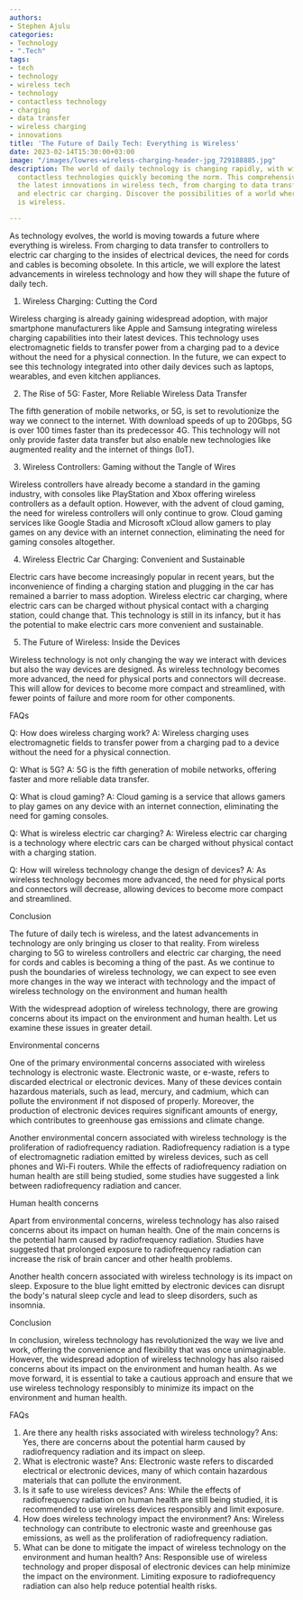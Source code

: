 ```yaml
---
authors:
- Stephen Ajulu
categories:
- Technology
- ".Tech"
tags:
- tech
- technology
- wireless tech
- technology
- contactless technology
- charging
- data transfer
- wireless charging
- innovations
title: 'The Future of Daily Tech: Everything is Wireless'
date: 2023-02-14T15:30:00+03:00
image: "/images/lowres-wireless-charging-header-jpg_729188885.jpg"
description: The world of daily technology is changing rapidly, with wireless and
  contactless technologies quickly becoming the norm. This comprehensive guide explores
  the latest innovations in wireless tech, from charging to data transfer to controllers
  and electric car charging. Discover the possibilities of a world where everything
  is wireless.

---
```

As technology evolves, the world is moving towards a future where everything is wireless. From charging to data transfer to controllers to electric car charging to the insides of electrical devices, the need for cords and cables is becoming obsolete. In this article, we will explore the latest advancements in wireless technology and how they will shape the future of daily tech.

1. Wireless Charging: Cutting the Cord

Wireless charging is already gaining widespread adoption, with major smartphone manufacturers like Apple and Samsung integrating wireless charging capabilities into their latest devices. This technology uses electromagnetic fields to transfer power from a charging pad to a device without the need for a physical connection. In the future, we can expect to see this technology integrated into other daily devices such as laptops, wearables, and even kitchen appliances.

2. The Rise of 5G: Faster, More Reliable Wireless Data Transfer

The fifth generation of mobile networks, or 5G, is set to revolutionize the way we connect to the internet. With download speeds of up to 20Gbps, 5G is over 100 times faster than its predecessor 4G. This technology will not only provide faster data transfer but also enable new technologies like augmented reality and the internet of things (IoT).

3. Wireless Controllers: Gaming without the Tangle of Wires

Wireless controllers have already become a standard in the gaming industry, with consoles like PlayStation and Xbox offering wireless controllers as a default option. However, with the advent of cloud gaming, the need for wireless controllers will only continue to grow. Cloud gaming services like Google Stadia and Microsoft xCloud allow gamers to play games on any device with an internet connection, eliminating the need for gaming consoles altogether.

4. Wireless Electric Car Charging: Convenient and Sustainable

Electric cars have become increasingly popular in recent years, but the inconvenience of finding a charging station and plugging in the car has remained a barrier to mass adoption. Wireless electric car charging, where electric cars can be charged without physical contact with a charging station, could change that. This technology is still in its infancy, but it has the potential to make electric cars more convenient and sustainable.

5. The Future of Wireless: Inside the Devices

Wireless technology is not only changing the way we interact with devices but also the way devices are designed. As wireless technology becomes more advanced, the need for physical ports and connectors will decrease. This will allow for devices to become more compact and streamlined, with fewer points of failure and more room for other components.

FAQs

Q: How does wireless charging work? A: Wireless charging uses electromagnetic fields to transfer power from a charging pad to a device without the need for a physical connection.

Q: What is 5G? A: 5G is the fifth generation of mobile networks, offering faster and more reliable data transfer.

Q: What is cloud gaming? A: Cloud gaming is a service that allows gamers to play games on any device with an internet connection, eliminating the need for gaming consoles.

Q: What is wireless electric car charging? A: Wireless electric car charging is a technology where electric cars can be charged without physical contact with a charging station.

Q: How will wireless technology change the design of devices? A: As wireless technology becomes more advanced, the need for physical ports and connectors will decrease, allowing devices to become more compact and streamlined.

Conclusion

The future of daily tech is wireless, and the latest advancements in technology are only bringing us closer to that reality. From wireless charging to 5G to wireless controllers and electric car charging, the need for cords and cables is becoming a thing of the past. As we continue to push the boundaries of wireless technology, we can expect to see even more changes in the way we interact with technology and the impact of wireless technology on the environment and human health

With the widespread adoption of wireless technology, there are growing concerns about its impact on the environment and human health. Let us examine these issues in greater detail.

Environmental concerns

One of the primary environmental concerns associated with wireless technology is electronic waste. Electronic waste, or e-waste, refers to discarded electrical or electronic devices. Many of these devices contain hazardous materials, such as lead, mercury, and cadmium, which can pollute the environment if not disposed of properly. Moreover, the production of electronic devices requires significant amounts of energy, which contributes to greenhouse gas emissions and climate change.

Another environmental concern associated with wireless technology is the proliferation of radiofrequency radiation. Radiofrequency radiation is a type of electromagnetic radiation emitted by wireless devices, such as cell phones and Wi-Fi routers. While the effects of radiofrequency radiation on human health are still being studied, some studies have suggested a link between radiofrequency radiation and cancer.

Human health concerns

Apart from environmental concerns, wireless technology has also raised concerns about its impact on human health. One of the main concerns is the potential harm caused by radiofrequency radiation. Studies have suggested that prolonged exposure to radiofrequency radiation can increase the risk of brain cancer and other health problems.

Another health concern associated with wireless technology is its impact on sleep. Exposure to the blue light emitted by electronic devices can disrupt the body's natural sleep cycle and lead to sleep disorders, such as insomnia.

Conclusion

In conclusion, wireless technology has revolutionized the way we live and work, offering the convenience and flexibility that was once unimaginable. However, the widespread adoption of wireless technology has also raised concerns about its impact on the environment and human health. As we move forward, it is essential to take a cautious approach and ensure that we use wireless technology responsibly to minimize its impact on the environment and human health.

FAQs

1. Are there any health risks associated with wireless technology? Ans: Yes, there are concerns about the potential harm caused by radiofrequency radiation and its impact on sleep.
2. What is electronic waste? Ans: Electronic waste refers to discarded electrical or electronic devices, many of which contain hazardous materials that can pollute the environment.
3. Is it safe to use wireless devices? Ans: While the effects of radiofrequency radiation on human health are still being studied, it is recommended to use wireless devices responsibly and limit exposure.
4. How does wireless technology impact the environment? Ans: Wireless technology can contribute to electronic waste and greenhouse gas emissions, as well as the proliferation of radiofrequency radiation.
5. What can be done to mitigate the impact of wireless technology on the environment and human health? Ans: Responsible use of wireless technology and proper disposal of electronic devices can help minimize the impact on the environment. Limiting exposure to radiofrequency radiation can also help reduce potential health risks.
